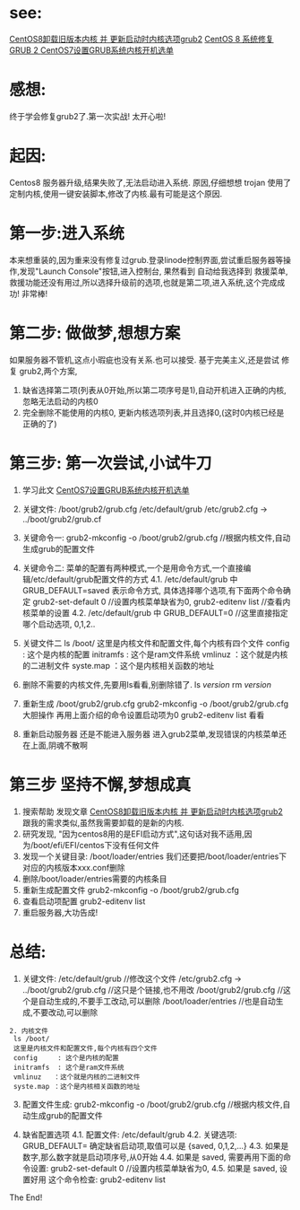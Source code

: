 # see:
[CentOS8卸载旧版本内核 并 更新启动时内核选项grub2](https://blog.csdn.net/yy15880408695/article/details/104130524/)
[CentOS 8 系统修复 GRUB 2 ](https://www.rultr.com/tutorials/3780.html)
[CentOS7设置GRUB系统内核开机选单](https://blog.csdn.net/csdn_duomaomao/article/details/78963761)

# 感想:
  终于学会修复grub2了.第一次实战! 太开心啦!

# 起因:
  Centos8 服务器升级,结果失败了,无法启动进入系统.
  原因,仔细想想 trojan 使用了 定制内核,使用一键安装脚本,修改了内核.最有可能是这个原因.
 
# 第一步:进入系统
  本来想重装的,因为重来没有修复过grub.登录linode控制界面,尝试重启服务器等操作,发现"Launch Console"按钮,进入控制台,
  果然看到 自动给我选择到 救援菜单,救援功能还没有用过,所以选择升级前的选项,也就是第二项,进入系统,这个完成成功!
  非常棒!
  
# 第二步: 做做梦,想想方案
  如果服务器不管机,这点小瑕疵也没有关系.也可以接受.
  基于完美主义,还是尝试 修复   grub2,两个方案,
  1. 缺省选择第二项(列表从0开始,所以第二项序号是1),自动开机进入正确的内核,忽略无法启动的内核0
  2. 完全删除不能使用的内核0, 更新内核选项列表,并且选择0,(这时0内核已经是正确的了)
  
 # 第三步: 第一次尝试,小试牛刀
  1. 学习此文 [CentOS7设置GRUB系统内核开机选单](https://blog.csdn.net/csdn_duomaomao/article/details/78963761)
  2. 关键文件: 
     /boot/grub2/grub.cfg
     /etc/default/grub
     /etc/grub2.cfg -> ../boot/grub2/grub.cf
     
  3. 关键命令一:
     grub2-mkconfig -o /boot/grub2/grub.cfg   //根据内核文件,自动生成grub的配置文件
     
  4. 关键命令二:
     菜单的配置有两种模式,一个是用命令方式,一个直接编辑/etc/default/grub配置文件的方式
     4.1.  /etc/default/grub  中 GRUB_DEFAULT=saved 表示命令方式,
           具体选择哪个选项,有下面两个命令确定
           grub2-set-default 0      //设置内核菜单缺省为0,
           grub2-editenv list       //查看内核菜单的设置
     4.2. /etc/default/grub 中
         GRUB_DEFAULT=0   //这里直接指定哪个启动选项, 0,1,2.. 
         
  5. 关键文件二
     ls /boot/ 
     这里是内核文件和配置文件,每个内核有四个文件
     config     : 这个是内核的配置
     initramfs  : 这个是ram文件系统
     vmlinuz   ：这个就是内核的二进制文件
     syste.map ：这个是内核相关函数的地址
     
   6. 删除不需要的内核文件,先要用ls看看,别删除错了.
     ls *version*
     rm *version*
     
   7. 重新生成 /boot/grub2/grub.cfg
      grub2-mkconfig -o /boot/grub2/grub.cfg
      大胆操作
      再用上面介绍的命令设置启动项为0
      grub2-editenv list 看看
      
   8. 重新启动服务器
      还是不能进入服务器
      进入grub2菜单,发现错误的内核菜单还在上面,阴魂不散啊
      
# 第三步 坚持不懈,梦想成真
   1. 搜索帮助
      发现文章 [CentOS8卸载旧版本内核 并 更新启动时内核选项grub2](https://blog.csdn.net/yy15880408695/article/details/104130524/)
      跟我的需求类似,虽然我需要卸载的是新的内核.
   2. 研究发现, "因为centos8用的是EFI启动方式",这句话对我不适用,因为/boot/efi/EFI/centos下没有任何文件
   3. 发现一个关键目录:
      /boot/loader/entries
      我们还要把/boot/loader/entries下对应的内核版本xxx.conf删除
   4. 删除/boot/loader/entries需要的内核条目
   5. 重新生成配置文件
      grub2-mkconfig -o /boot/grub2/grub.cfg 
   6. 查看启动项配置
      grub2-editenv list
   7. 重启服务器,大功告成!
   
# 总结: 
   1. 关键文件:
   /etc/default/grub        //修改这个文件
   /etc/grub2.cfg -> ../boot/grub2/grub.cfg  //这只是个链接,也不用改
   /boot/grub2/grub.cfg     //这个是自动生成的,不要手工改动,可以删除
   /boot/loader/entries     //也是自动生成,不要改动,可以删除
      
    2. 内核文件
     ls /boot/
     这里是内核文件和配置文件,每个内核有四个文件
     config     : 这个是内核的配置
     initramfs  : 这个是ram文件系统
     vmlinuz   ：这个就是内核的二进制文件
     syste.map ：这个是内核相关函数的地址
           
   3. 配置文件生成:
    grub2-mkconfig -o /boot/grub2/grub.cfg   //根据内核文件,自动生成grub的配置文件
    
   4. 缺省配置选项
        4.1.  配置文件: /etc/default/grub
        4.2. 关键选项: GRUB_DEFAULT=  确定缺省启动项,取值可以是 {saved, 0,1,2,...}
        4.3.  如果是数字,那么数字就是启动项序号,从0开始
        4.4. 如果是 saved, 需要再用下面的命令设置:
             grub2-set-default 0      //设置内核菜单缺省为0,
        4.5. 如果是 saved, 设置好用 这个命令检查: 
             grub2-editenv list  
             
  The End!
     
 
  
  
  
  
  
  
